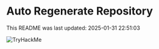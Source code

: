 # Auto Regenerate Repository

This README was last updated: 2025-01-31 22:51:03

 ![TryHackMe](https://tryhackme.com/badge/533634)